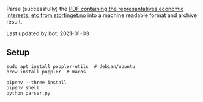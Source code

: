 Parse (successfully) the [PDF containing the represantatives economic interests, etc from stortinget.no](https://www.stortinget.no/no/Stortinget-og-demokratiet/Representantene/Okonomiske-interesser/) into a machine readable format and archive result.

Last updated by bot: 2021-01-03

## Setup
    sudo apt install poppler-utils  # debian/ubuntu
    brew install poppler  # macos

    pipenv --three install
    pipenv shell
    python parser.py
